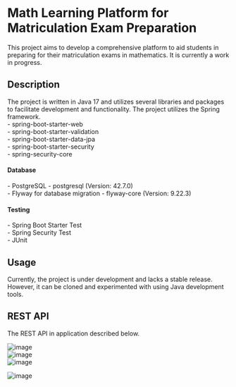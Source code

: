 <h1>Math Learning Platform for Matriculation Exam Preparation</h1>

This project aims to develop a comprehensive platform to aid students in preparing for their matriculation exams in mathematics.
It is currently a work in progress.

<h2>Description</h2>
The project is written in Java 17 and utilizes several libraries and packages to facilitate development and functionality. The project utilizes the Spring framework.<br>
- spring-boot-starter-web <br>
- spring-boot-starter-validation <br>
- spring-boot-starter-data-jpa <br>
- spring-boot-starter-security <br>
- spring-security-core <br>

<h4>Database</h4>
- PostgreSQL - postgresql (Version: 42.7.0)<br>
- Flyway for database migration - flyway-core (Version: 9.22.3)

<h4>Testing</h4>
- Spring Boot Starter Test<br>
- Spring Security Test<br>
- JUnit

<h2>Usage</h2>
Currently, the project is under development and lacks a stable release. However, it can be cloned and experimented with using Java development tools.

<h2>REST API </h2>
The REST API in application described below.<br>

![image](https://github.com/nikolawierzbowska/ElProjectGrande/assets/128071406/99bd9df6-e41a-41fd-8bdc-74568c80bd8b) <br>
![image](https://github.com/nikolawierzbowska/ElProjectGrande/assets/128071406/2fc4c7e9-6173-42c2-85cd-09887ce4b6bb) <br>
![image](https://github.com/nikolawierzbowska/ElProjectGrande/assets/128071406/d8d45017-93a4-40a0-8839-6e0b558f4595) <br>

![image](https://github.com/nikolawierzbowska/ElProjectGrande/assets/128071406/c4a434d4-349b-418f-a3ba-e8fb74d3c9f5)


